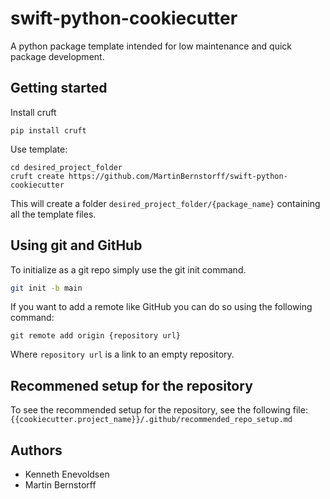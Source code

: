 # swift-python-cookiecutter
A python package template intended for low maintenance and quick package development.

## Getting started

Install cruft
```
pip install cruft
```

Use template:
```
cd desired_project_folder
cruft create https://github.com/MartinBernstorff/swift-python-cookiecutter
```
This will create a folder `desired_project_folder/{package_name}` containing all the template files.

## Using git and GitHub

To initialize as a git repo simply use the git init command.
```bash
git init -b main    
```
If you want to add a remote like GitHub you can do so using the following command:
```
git remote add origin {repository url}
```

Where `repository url` is a link to an empty repository.


## Recommened setup for the repository

To see the recommended setup for the repository, see the following file:
`{{cookiecutter.project_name}}/.github/recommended_repo_setup.md`


## Authors
- Kenneth Enevoldsen
- Martin Bernstorff
